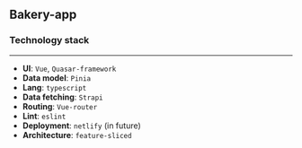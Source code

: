 ## Bakery-app

### Technology stack

---
- **UI**: `Vue`, `Quasar-framework`
- **Data model**: `Pinia`
- **Lang**: `typescript`
- **Data fetching**: `Strapi`
- **Routing**: `Vue-router`
- **Lint**: `eslint`
- **Deployment**: `netlify` (in future)
- **Architecture**: `feature-sliced`
